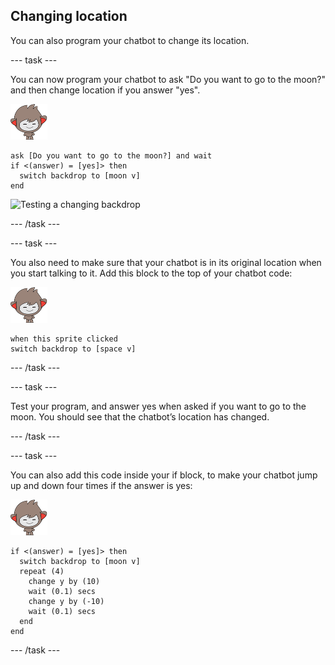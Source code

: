 ## Changing location

You can also program your chatbot to change its location.

--- task ---

You can now program your chatbot to ask "Do you want to go to the moon?" and then change location if you answer "yes".

![nano sprite](images/nano-sprite.png)
```blocks
ask [Do you want to go to the moon?] and wait
if <(answer) = [yes]> then 
  switch backdrop to [moon v]
end
```

![Testing a changing backdrop](images/chatbot-backdrop-test.png)

--- /task ---

--- task ---

You also need to make sure that your chatbot is in its original location when you start talking to it. Add this block to the top of your chatbot code:

![nano sprite](images/nano-sprite.png)
```blocks
when this sprite clicked
switch backdrop to [space v]
```

--- /task ---

--- task ---

Test your program, and answer yes when asked if you want to go to the moon. You should see that the chatbot’s location has changed.

--- /task ---

--- task ---

You can also add this code inside your if block, to make your chatbot jump up and down four times if the answer is yes:

![nano sprite](images/nano-sprite.png)
```blocks
if <(answer) = [yes]> then 
  switch backdrop to [moon v]
  repeat (4) 
    change y by (10)
    wait (0.1) secs
    change y by (-10)
    wait (0.1) secs
  end
end
```

--- /task ---
